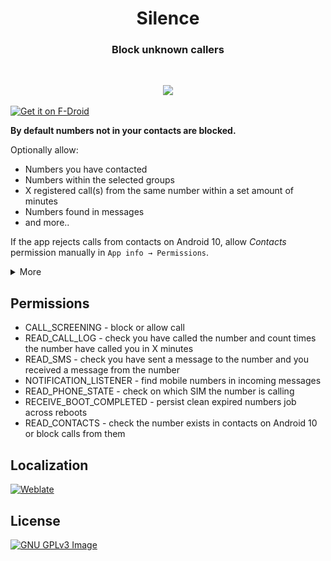 <h1 align="center">Silence</h1>  
<h3 align="center">Block unknown callers</h3>  
<br/>

<p align="center">
<img 
    src="data/">
</p>

[<img 
    src="https://fdroid.gitlab.io/artwork/badge/get-it-on.png"
    alt="Get it on F-Droid"
    height="80">](https://f-droid.org/packages/me.lucky.silence/)

<b>By default numbers not in your contacts are blocked.</b>

Optionally allow:
* Numbers you have contacted
* Numbers within the selected groups
* X registered call(s) from the same number within a set amount of minutes
* Numbers found in messages
* and more..

If the app rejects calls from contacts on Android 10, allow _Contacts_ permission manually in 
`App info → Permissions`.

<details>
<summary>More</summary>

<p align="center">
<img 
    src="data/contacted.png" 
    height="400"> 
<img 
    src="data/groups.png" 
    height="400"> 
<img 
    src="data/repeated.png" 
    height="400"> 
<img 
    src="data/messages.png" 
    height="400">
<img 
    src="data/sim.png" 
    height="400"> 
</p>
</details>

## Permissions

* CALL_SCREENING - block or allow call
* READ_CALL_LOG - check you have called the number and count times the number have called you in X minutes
* READ_SMS - check you have sent a message to the number and you received a message from the number
* NOTIFICATION_LISTENER - find mobile numbers in incoming messages
* READ_PHONE_STATE - check on which SIM the number is calling
* RECEIVE_BOOT_COMPLETED - persist clean expired numbers job across reboots
* READ_CONTACTS - check the number exists in contacts on Android 10 or block calls from them

## Localization

[<img 
    src="https://hosted.weblate.org/widgets/me-lucky-silence/-/app/287x66-grey.png" 
    alt="Weblate">](https://hosted.weblate.org/engage/me-lucky-silence/)

## License

[![GNU GPLv3 Image](https://www.gnu.org/graphics/gplv3-127x51.png)](https://www.gnu.org/licenses/gpl-3.0.en.html)
